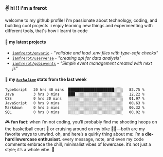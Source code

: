 ### ✌️ hi !! i'm a frerot

welcome to my github profile! i'm passionate about technology, coding, and
building cool projects. i enjoy learning new things and experimenting with
different tools, that's how i learnt to code

#### 🚀 my latest projects

- [`iamfrerot/envario`](https://github.com/iamfrerot/envario) - _"validate and
  load .env files with type-safe checks"_
- [`iamfrerot/userverse`](https://github.com/iamfrerot/userverse) - _"creating api for
  data analysis"_
- [`iamfrerot/gobievents`](https://github.com/iamfrerot/gobievents) - _"Simple
  event management created with next js"_

#### 📡 my [_`hackatime`_](https://waka.hackclub.com) stats from the last week

<!--START_SECTION:waka-->

```txt
TypeScript   20 hrs 40 mins  █████████████████████░░░░   82.75 %
Java         3 hrs 3 mins    ███░░░░░░░░░░░░░░░░░░░░░░   12.22 %
CSS          0 hrs 30 mins   ░░░░░░░░░░░░░░░░░░░░░░░░░   01.97 %
JavaScript   0 hrs 9 mins    ░░░░░░░░░░░░░░░░░░░░░░░░░   00.63 %
Markdown     0 hrs 5 mins    ░░░░░░░░░░░░░░░░░░░░░░░░░   00.32 %
SQL          0 hrs 0 mins    ░░░░░░░░░░░░░░░░░░░░░░░░░   00.02 %
```

<!--END_SECTION:waka-->

🎮 **fun fact**: when i’m not coding, you’ll probably find me shooting hoops on
the basketball court 🏀 or cruising around on my bike 🚴‍♂️—both are my favorite
ways to unwind. oh, and here’s a quirky thing about me: i’m a **die-hard
lowercase enthusiast**. every message, note, and even my code comments embrace
the chill, minimalist vibes of lowercase. it’s not just a style; it’s a whole
vibe. 🤘
